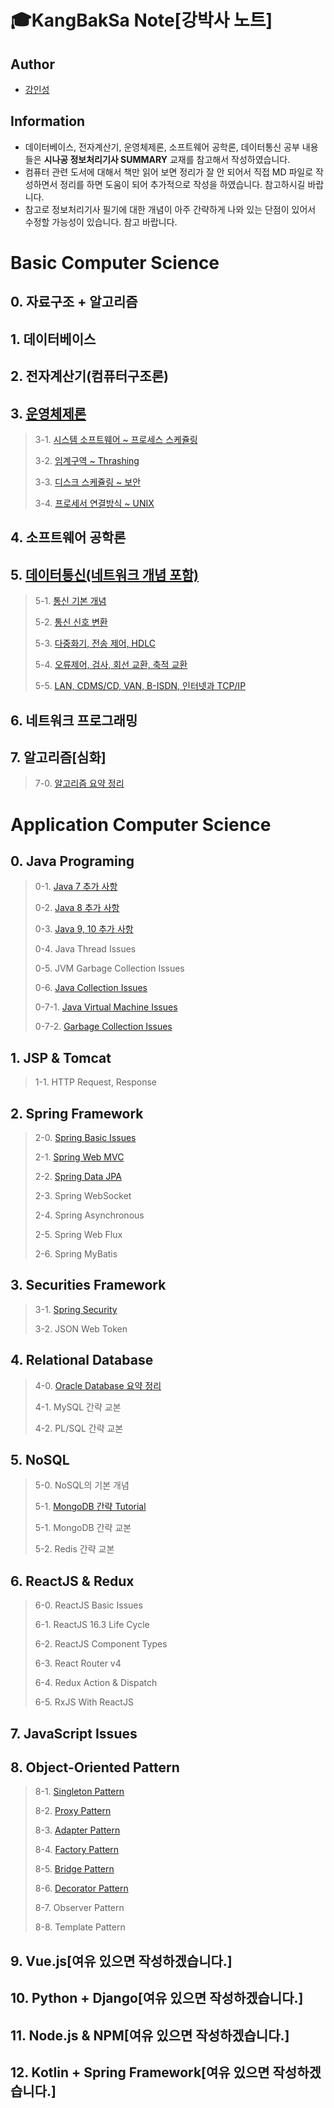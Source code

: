 # 🎓KangBakSa Note[강박사 노트] 

## Author
- [강인성](https://github.com/tails5555)

## Information
- 데이터베이스, 전자계산기, 운영체제론, 소프트웨어 공학론, 데이터통신 공부 내용들은 **시나공 정보처리기사 SUMMARY** 교재를 참고해서 작성하였습니다.
- 컴퓨터 관련 도서에 대해서 책만 읽어 보면 정리가 잘 안 되어서 직접 MD 파일로 작성하면서 정리를 하면 도움이 되어 추가적으로 작성을 하였습니다. 참고하시길 바랍니다.
- 참고로 정보처리기사 필기에 대한 개념이 아주 간략하게 나와 있는 단점이 있어서 수정할 가능성이 있습니다. 참고 바랍니다.

# Basic Computer Science
## 0. 자료구조 + 알고리즘

## 1. 데이터베이스

## 2. 전자계산기(컴퓨터구조론)

## 3. [운영체제론](https://github.com/tails5555/my_eip_study/tree/master/Computer_Science_Documents/3_OperationSystem)
> 3-1. [시스템 소프트웨어 ~ 프로세스 스케쥴링](https://github.com/tails5555/my_eip_study/blob/master/Computer_Science_Documents/3_OperationSystem/01_Operation_System_01.md)
>
> 3-2. [임계구역 ~ Thrashing](https://github.com/tails5555/my_eip_study/blob/master/Computer_Science_Documents/3_OperationSystem/02_Operation_System_02.md)
>
> 3-3. [디스크 스케쥴링 ~ 보안](https://github.com/tails5555/my_eip_study/blob/master/Computer_Science_Documents/3_OperationSystem/03_Operation_System_03.md)
>
> 3-4. [프로세서 연결방식 ~ UNIX](https://github.com/tails5555/my_eip_study/blob/master/Computer_Science_Documents/3_OperationSystem/04_Operation_System_04.md)

## 4. 소프트웨어 공학론

## 5. [데이터통신(네트워크 개념 포함)](https://github.com/tails5555/my_eip_study/tree/master/Computer_Science_Documents/5_Data_Communication)
> 5-1. [통신 기본 개념](https://github.com/tails5555/my_eip_study/blob/master/Computer_Science_Documents/5_Data_Communication/01_Data_Communication_01.md)
>
> 5-2. [통신 신호 변환](https://github.com/tails5555/my_eip_study/blob/master/Computer_Science_Documents/5_Data_Communication/02_Data_Communication_02.md)
>
> 5-3. [다중화기, 전송 제어, HDLC](https://github.com/tails5555/my_eip_study/blob/master/Computer_Science_Documents/5_Data_Communication/03_Data_Communication_03.md)
>
> 5-4. [오류제어, 검사, 회선 교환, 축적 교환](https://github.com/tails5555/my_eip_study/blob/master/Computer_Science_Documents/5_Data_Communication/04_Data_Communication_04.md)
>
> 5-5. [LAN, CDMS/CD, VAN, B-ISDN, 인터넷과 TCP/IP](https://github.com/tails5555/my_eip_study/blob/master/Computer_Science_Documents/5_Data_Communication/05_Data_Communication_05.md)

## 6. 네트워크 프로그래밍

## 7. 알고리즘[심화]
> 7-0. [알고리즘 요약 정리](https://github.com/tails5555/algorithm_point_tutorial)
>

# Application Computer Science
## 0. Java Programing
> 0-1. [Java 7 추가 사항](https://github.com/tails5555/KangBakSa_Note/blob/master/Application_Computer_Science/0_Java_Programing/01_Java7_Plus.md)
>
> 0-2. [Java 8 추가 사항](https://github.com/tails5555/KangBakSa_Note/blob/master/Application_Computer_Science/0_Java_Programing/02_Java8_Plus.md)
>
> 0-3. [Java 9, 10 추가 사항](https://github.com/tails5555/KangBakSa_Note/blob/master/Application_Computer_Science/0_Java_Programing/03_Java9_10_Plus.md)
>
> 0-4. Java Thread Issues
>
> 0-5. JVM Garbage Collection Issues
> 
> 0-6. [Java Collection Issues](https://github.com/tails5555/KangBakSa_Note/blob/master/Application_Computer_Science/0_Java_Programing/06_Java_Collection_Issues.md)
>
> 0-7-1. [Java Virtual Machine Issues](https://github.com/tails5555/KangBakSa_Note/blob/master/Application_Computer_Science/0_Java_Programing/07_1_Java_Virtual_Machine.md)
>
> 0-7-2. [Garbage Collection Issues](https://github.com/tails5555/KangBakSa_Note/blob/master/Application_Computer_Science/0_Java_Programing/07_2_Garbage_Collection_Issues.md)

## 1. JSP & Tomcat
> 1-1. HTTP Request, Response

## 2. Spring Framework
> 2-0. [Spring Basic Issues](https://github.com/tails5555/KangBakSa_Note/blob/master/Application_Computer_Science/2_Spring_Framework/00_Spring_Basic_Issues.md)
>
> 2-1. [Spring Web MVC](https://github.com/tails5555/KangBakSa_Note/blob/master/Application_Computer_Science/2_Spring_Framework/01_Spring_Web_MVC.md)
>
> 2-2. [Spring Data JPA](https://github.com/tails5555/KangBakSa_Note/blob/master/Application_Computer_Science/2_Spring_Framework/02_Spring_Data_JPA.md)
>
> 2-3. Spring WebSocket
>
> 2-4. Spring Asynchronous
>
> 2-5. Spring Web Flux
>
> 2-6. Spring MyBatis

## 3. Securities Framework
> 3-1. [Spring Security](https://github.com/tails5555/KangBakSa_Note/blob/master/Application_Computer_Science/3_Securities_Framework/01_Spring_Security.md)
> 
> 3-2. JSON Web Token

## 4. Relational Database
> 4-0. [Oracle Database 요약 정리](https://github.com/tails5555/oracle_database_study_note)
>
> 4-1. MySQL 간략 교본
>
> 4-2. PL/SQL 간략 교본
>
## 5. NoSQL
> 5-0. NoSQL의 기본 개념
>
> 5-1. [MongoDB 간략 Tutorial](https://github.com/tails5555/mongoDB_tutorial)
>
> 5-1. MongoDB 간략 교본
>
> 5-2. Redis 간략 교본
>

## 6. ReactJS & Redux
> 6-0. ReactJS Basic Issues
>
> 6-1. ReactJS 16.3 Life Cycle
>
> 6-2. ReactJS Component Types
>
> 6-3. React Router v4
>
> 6-4. Redux Action & Dispatch
>
> 6-5. RxJS With ReactJS
>

## 7. JavaScript Issues
>

## 8. Object-Oriented Pattern
> 8-1. [Singleton Pattern](https://github.com/tails5555/KangBakSa_Note/blob/master/Application_Computer_Science/8_Object_Oriented_Pattern/01_Singleton_Pattern.md)
>
> 8-2. [Proxy Pattern](https://github.com/tails5555/KangBakSa_Note/blob/master/Application_Computer_Science/8_Object_Oriented_Pattern/02_Proxy_Pattern.md)
>
> 8-3. [Adapter Pattern](https://github.com/tails5555/KangBakSa_Note/blob/master/Application_Computer_Science/8_Object_Oriented_Pattern/03_Adapter_Pattern.md)
>
> 8-4. [Factory Pattern](https://github.com/tails5555/KangBakSa_Note/blob/master/Application_Computer_Science/8_Object_Oriented_Pattern/04_Factory_Pattern.md)
>
> 8-5. [Bridge Pattern](https://github.com/tails5555/KangBakSa_Note/blob/master/Application_Computer_Science/8_Object_Oriented_Pattern/05_Bridge_Pattern.md)
>
> 8-6. [Decorator Pattern](https://github.com/tails5555/KangBakSa_Note/blob/master/Application_Computer_Science/8_Object_Oriented_Pattern/06_Decorator_Pattern.md)
>
> 8-7. Observer Pattern
>
> 8-8. Template Pattern

## 9. Vue.js[여유 있으면 작성하겠습니다.]
## 10. Python + Django[여유 있으면 작성하겠습니다.]
## 11. Node.js & NPM[여유 있으면 작성하겠습니다.]
## 12. Kotlin + Spring Framework[여유 있으면 작성하겠습니다.]